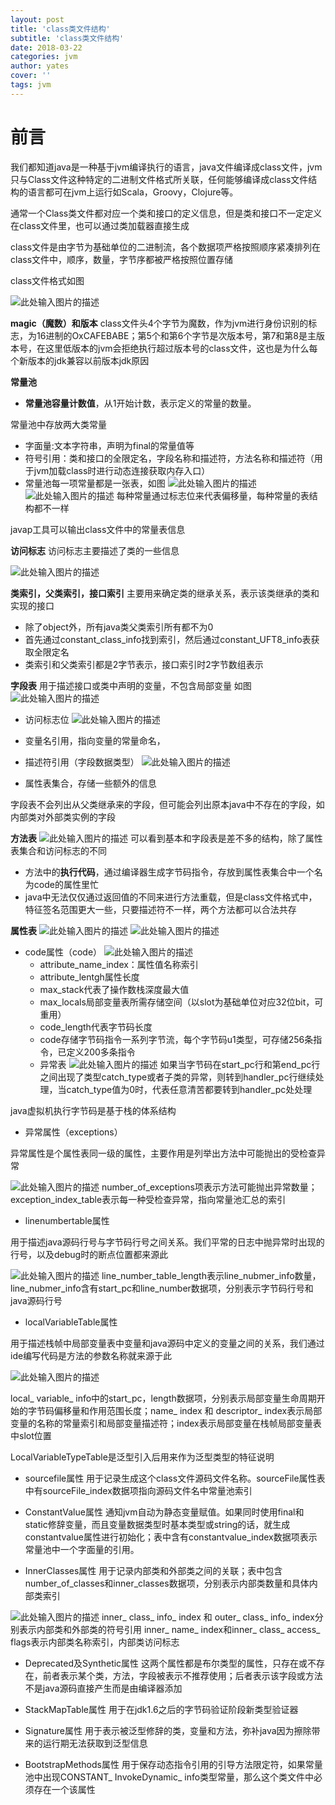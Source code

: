```yaml
---
layout: post
title: 'class类文件结构'
subtitle: 'class类文件结构'
date: 2018-03-22
categories: jvm
author: yates
cover: ''
tags: jvm
---
```


# 前言
我们都知道java是一种基于jvm编译执行的语言，java文件编译成class文件，jvm只与Class文件这种特定的二进制文件格式所关联，任何能够编译成class文件结构的语言都可在jvm上运行如Scala，Groovy，Clojure等。

通常一个Class类文件都对应一个类和接口的定义信息，但是类和接口不一定定义在class文件里，也可以通过类加载器直接生成

class文件是由字节为基础单位的二进制流，各个数据项严格按照顺序紧凑排列在class文件中，顺序，数量，字节序都被严格按照位置存储

class文件格式如图

![此处输入图片的描述](http://yatesblog.oss-cn-shenzhen.aliyuncs.com/img/2018-03-19-jvm/17.png)

**magic（魔数）和版本**
class文件头4个字节为魔数，作为jvm进行身份识别的标志，为16进制的OxCAFEBABE；第5个和第6个字节是次版本号，第7和第8是主版本号，在这里低版本的jvm会拒绝执行超过版本号的class文件，这也是为什么每个新版本的jdk兼容以前版本jdk原因

**常量池**

- **常量池容量计数值**，从1开始计数，表示定义的常量的数量。

常量池中存放两大类常量

- 字面量:文本字符串，声明为final的常量值等
- 符号引用：类和接口的全限定名，字段名称和描述符，方法名称和描述符（用于jvm加载class时进行动态连接获取内存入口）
- 常量池每一项常量都是一张表，如图
![此处输入图片的描述](http://yatesblog.oss-cn-shenzhen.aliyuncs.com/img/2018-03-19-jvm/18.png) 
![此处输入图片的描述](http://yatesblog.oss-cn-shenzhen.aliyuncs.com/img/2018-03-19-jvm/19.png) 
每种常量通过标志位来代表偏移量，每种常量的表结构都不一样

javap工具可以输出class文件中的常量表信息


**访问标志**
访问标志主要描述了类的一些信息

![此处输入图片的描述](http://yatesblog.oss-cn-shenzhen.aliyuncs.com/img/2018-03-19-jvm/20.png)

**类索引，父类索引，接口索引**
主要用来确定类的继承关系，表示该类继承的类和实现的接口
- 除了object外，所有java类父类索引所有都不为0
- 首先通过constant_class_info找到索引，然后通过constant_UFT8_info表获取全限定名
- 类索引和父类索引都是2字节表示，接口索引时2字节数组表示

**字段表**
用于描述接口或类中声明的变量，不包含局部变量
如图
![此处输入图片的描述](http://yatesblog.oss-cn-shenzhen.aliyuncs.com/img/2018-03-19-jvm/21.png)

- 访问标志位
![此处输入图片的描述](http://yatesblog.oss-cn-shenzhen.aliyuncs.com/img/2018-03-19-jvm/22.png)

- 变量名引用，指向变量的常量命名，
- 描述符引用（字段数据类型）
![此处输入图片的描述](http://yatesblog.oss-cn-shenzhen.aliyuncs.com/img/2018-03-19-jvm/23.png)
- 属性表集合，存储一些额外的信息

字段表不会列出从父类继承来的字段，但可能会列出原本java中不存在的字段，如内部类对外部类实例的字段

**方法表**
![此处输入图片的描述](http://yatesblog.oss-cn-shenzhen.aliyuncs.com/img/2018-03-19-jvm/24.png)
可以看到基本和字段表是差不多的结构，除了属性表集合和访问标志的不同

- 方法中的**执行代码**，通过编译器生成字节码指令，存放到属性表集合中一个名为code的属性里忙
- java中无法仅仅通过返回值的不同来进行方法重载，但是class文件格式中，特征签名范围更大一些，只要描述符不一样，两个方法都可以合法共存

**属性表**
![此处输入图片的描述](http://yatesblog.oss-cn-shenzhen.aliyuncs.com/img/2018-03-19-jvm/25.png)
![此处输入图片的描述](http://yatesblog.oss-cn-shenzhen.aliyuncs.com/img/2018-03-19-jvm/26.png)

- code属性（code）
![此处输入图片的描述](http://yatesblog.oss-cn-shenzhen.aliyuncs.com/img/2018-03-19-jvm/27.png)
    - attribute_name_index：属性值名称索引
    - attribute_lentgh属性长度
    - max_stack代表了操作数栈深度最大值
    - max_locals局部变量表所需存储空间（以slot为基础单位对应32位bit，可重用）
    - code_length代表字节码长度
    - code存储字节码指令一系列字节流，每个字节码u1类型，可存储256条指令，已定义200多条指令
    - 异常表
      ![此处输入图片的描述](http://yatesblog.oss-cn-shenzhen.aliyuncs.com/img/2018-03-19-jvm/28.png)
如果当字节码在start_pc行和第end_pc行之间出现了类型catch_type或者子类的异常，则转到handler_pc行继续处理，当catch_type值为0时，代表任意清苦都要转到handler_pc处处理

java虚拟机执行字节码是基于栈的体系结构

- 异常属性（exceptions）

异常属性是个属性表同一级的属性，主要作用是列举出方法中可能抛出的受检查异常

![此处输入图片的描述](http://yatesblog.oss-cn-shenzhen.aliyuncs.com/img/2018-03-19-jvm/29.png)
number_of_exceptions项表示方法可能抛出异常数量；exception_index_table表示每一种受检查异常，指向常量池汇总的索引

- linenumbertable属性

用于描述java源码行号与字节码行号之间关系。我们平常的日志中抛异常时出现的行号，以及debug时的断点位置都来源此

![此处输入图片的描述](http://yatesblog.oss-cn-shenzhen.aliyuncs.com/img/2018-03-19-jvm/30.png)
line_number_table_length表示line_nubmer_info数量，line_nubmer_info含有start_pc和line_number数据项，分别表示字节码行号和java源码行号

- localVariableTable属性

用于描述栈帧中局部变量表中变量和java源码中定义的变量之间的关系，我们通过ide编写代码是方法的参数名称就来源于此

![此处输入图片的描述](http://yatesblog.oss-cn-shenzhen.aliyuncs.com/img/2018-03-19-jvm/31.png)

local_ variable_ info中的start_pc，length数据项，分别表示局部变量生命周期开始的字节码偏移量和作用范围长度；name_ index 和 descriptor_ index表示局部变量的名称的常量索引和局部变量描述符；index表示局部变量在栈帧局部变量表中slot位置

LocalVariableTypeTable是泛型引入后用来作为泛型类型的特征说明

- sourcefile属性
用于记录生成这个class文件源码文件名称。sourceFile属性表中有sourceFile_index数据项指向源码文件名中常量池索引

- ConstantValue属性
通知jvm自动为静态变量赋值。如果同时使用final和static修辞变量，而且变量数据类型时基本类型或string的话，就生成constantvalue属性进行初始化；表中含有constantvalue_index数据项表示常量池中一个字面量的引用。

- InnerClasses属性
用于记录内部类和外部类之间的关联；表中包含number_of_classes和inner_classes数据项，分别表示内部类数量和具体内部类索引

![此处输入图片的描述](http://yatesblog.oss-cn-shenzhen.aliyuncs.com/img/2018-03-19-jvm/30.png)
inner_ class_ info_ index 和 outer_ class_ info_ index分别表示内部类和外部类的符号引用
inner_ name_ index和inner_ class_ access_ flags表示内部类名称索引，内部类访问标志

- Deprecated及Synthetic属性
这两个属性都是布尔类型的属性，只存在或不存在，前者表示某个类，方法，字段被表示不推荐使用；后者表示该字段或方法不是java源码直接产生而是由编译器添加

- StackMapTable属性
用于在jdk1.6之后的字节码验证阶段新类型验证器

- Signature属性
用于表示被泛型修辞的类，变量和方法，弥补java因为擦除带来的运行期无法获取到泛型信息

- BootstrapMethods属性
用于保存动态指令引用的引导方法限定符，如果常量池中出现CONSTANT_ InvokeDynamic_ info类型常量，那么这个类文件中必须存在一个该属性